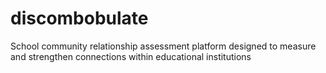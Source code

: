 # discombobulate
School community relationship assessment platform designed to measure and strengthen connections within educational institutions
